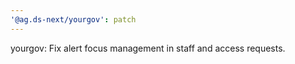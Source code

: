 ```yaml
---
'@ag.ds-next/yourgov': patch
---
```


yourgov: Fix alert focus management in staff and access requests.
